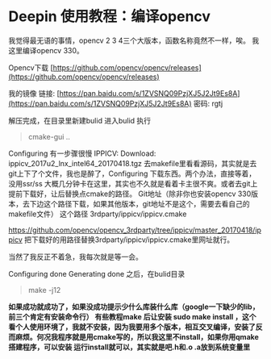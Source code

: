 # Deepin 使用教程：编译opencv

我觉得最无语的事情，opencv 2  3  4三个大版本，函数名称竟然不一样，唉。
我这里编译opencv 330。

Opencv下载
[https://github.com/opencv/opencv/releases](https://github.com/opencv/opencv/releases)

我的镜像
链接: [https://pan.baidu.com/s/1ZVSNQ09PzjXJ5J2Jt9Es8A](https://pan.baidu.com/s/1ZVSNQ09PzjXJ5J2Jt9Es8A)  密码: rgtj

解压完成，在目录里新建bulid
进入bulid 执行 

> cmake-gui ..

Configuring 有一步骤很慢
IPPICV: Download: ippicv_2017u2_lnx_intel64_20170418.tgz
去makefile里看看源码，其实就是去git上下了个文件，我也是醉了，Configuring 下载东西。两个办法，直接等着，没用ssr/ss 大概几分钟卡在这里，其实也不久就是看着卡主很不爽。或者去git上提前下载好，让后替换点cmake的路径。
Git地址（除非你也安装opencv 330版本，去下边这个路径下载，如果其他版本，git地址不是这个，需要去看自己的makefile文件）
这个路径
3rdparty/ippicv/ippicv.cmake

https://github.com/opencv/opencv_3rdparty/tree/ippicv/master_20170418/ippicv
把下载好的用路径替换3rdparty/ippicv/ippicv.cmake里网址就行。

当然了我反正不着急，我每次就是等一会。

Configuring done
Generating done
之后，在bulid目录  

> make -j12

**如果成功就成功了，如果没成功提示少什么库装什么库（google一下缺少的lib，前三个肯定有安装命令行）
有些教程make 后让安装  sudo make install ，这个看个人使用环境了，我就不安装，因为我要用多个版本，相互交叉编译，安装了反而麻烦。何况我程序就是用cmake写的，所以我这里不install，如果你用qmake搭建程序，可以安装 运行install就可以，其实就是吧.h和.o .a放到系统变量里**


